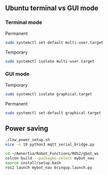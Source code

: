 ## Ubuntu terminal vs GUI mode

### Terminal mode

Permanent
```bash
sudo systemctl set-default multi-user.target
```

Temporary
```bash
sudo systemctl isolate multi-user.target
```


### GUI mode

Temporary
```bash
sudo systemctl isolate graphical.target
```

Permanent
```bash
sudo systemctl set-default graphical.target
```
## Power saving

```bash
./low_power_setup.sh
nice -n 19 python3 mqtt_serial_bridge.py
```

```bash
cd ~/Aenertia/Robot_Functions/ROS2/gbot_ws
colcon build --packages-select mybot_nav
source install/setup.bash
ros2 launch mybot_nav bringup.launch.py
```
